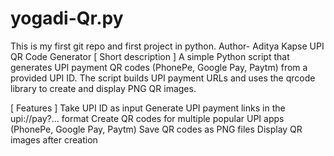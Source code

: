 # yogadi-Qr.py
This is my first git repo and first project in python.
Author- Aditya Kapse
                               UPI QR Code Generator
[ Short description ]
A simple Python script that generates UPI payment QR codes (PhonePe, Google Pay, Paytm) from a provided UPI ID. The script builds UPI payment URLs and uses the qrcode library to create and display PNG QR images.

 [ Features ]
Take UPI ID as input
Generate UPI payment links in the upi://pay?... format
Create QR codes for multiple popular UPI apps (PhonePe, Google Pay, Paytm)
Save QR codes as PNG files
Display QR images after creation
